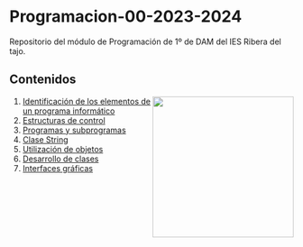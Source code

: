 # Programacion-00-2023-2024
Repositorio del módulo de Programación de 1º de DAM del IES Ribera del tajo.
<h2>Contenidos</h2>
<picture> <img align="right" src="https://github.com/7oSkaaa/7oSkaaa/blob/main/Images/Right_Side.gif?raw=true" width = 250px></picture>
<ol>
  <li>
    <a href="https://github.com/Olmedo30/Programacion-01-2023-2024">Identificación de los elementos de un programa informático</a>
  </li>
  <li>
    <a href="https://github.com/Olmedo30/Programacion-02-2023-2024">Estructuras de control</a>
  </li>
  <li>
    <a href="https://github.com/Olmedo30/Programacion-03-2023-2024">Programas y subprogramas</a>
  </li>
  <li>
    <a href="https://github.com/Olmedo30/Programacion-04-2023-2024">Clase String</a>
  </li>
  <li>
    <a href="https://github.com/Olmedo30/Programacion-05-2023-2024">Utilización de objetos</a>
  </li>
  <li>
    <a href="https://github.com/Olmedo30/Programacion-06-2023-2024">Desarrollo de clases</a>
  </li>
  <li>
    <a href="">Interfaces gráficas</a>
  </li>
</ol>

